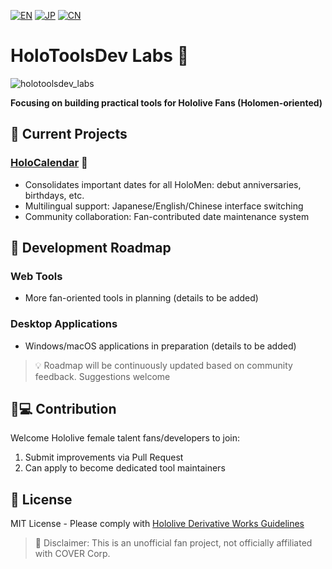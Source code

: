 [![EN](https://img.shields.io/badge/Lang-English-brightgreen)](README.md)
[![JP](https://img.shields.io/badge/Lang-日本語-blue)](README_JP.md)
[![CN](https://img.shields.io/badge/Lang-中文-blue)](README_CN.md)
# HoloToolsDev Labs 🎀

![holotoolsdev_labs](https://github.com/user-attachments/assets/3204fdee-3842-4e2a-ae00-9543dfdd8849)

**Focusing on building practical tools for Hololive Fans (Holomen-oriented)**

## 🌸 Current Projects

### [HoloCalendar](https://hksts.eu.org) 📅
- Consolidates important dates for all HoloMen: debut anniversaries, birthdays, etc.
- Multilingual support: Japanese/English/Chinese interface switching
- Community collaboration: Fan-contributed date maintenance system

## 🚧 Development Roadmap

### Web Tools
- More fan-oriented tools in planning (details to be added)

### Desktop Applications
- Windows/macOS applications in preparation (details to be added)

> 💡 Roadmap will be continuously updated based on community feedback. Suggestions welcome

## 👩💻 Contribution
Welcome Hololive female talent fans/developers to join:
1. Submit improvements via Pull Request
2. Can apply to become dedicated tool maintainers

## 📜 License
MIT License - Please comply with [Hololive Derivative Works Guidelines](https://hololivepro.com/en/terms/)

> 📢 Disclaimer: This is an unofficial fan project, not officially affiliated with COVER Corp.
